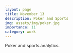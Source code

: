 ```yaml
---
layout: page
title: November 13
description: Poker and Sports
img: assets/img/poker.jpg
importance: 11
category: work
---
```


Poker and sports analytics.
